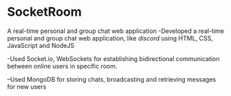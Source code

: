 # SocketRoom
A real-time personal and group chat web application
-Developed a real-time personal and group chat web application, like *discord* using HTML, CSS, JavaScript and
NodeJS

-Used Socket.io, WebSockets for establishing bidirectional communication between online users in specific room.

–Used MongoDB for storing chats, broadcasting and retrieving messages for new users
